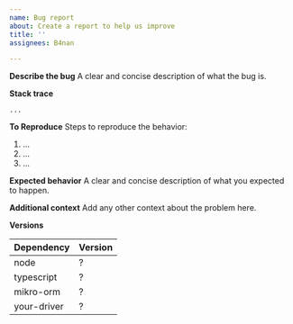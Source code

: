 ```yaml
---
name: Bug report
about: Create a report to help us improve
title: ''
assignees: B4nan

---
```


**Describe the bug**
A clear and concise description of what the bug is. 

**Stack trace**
```
...
```

**To Reproduce**
Steps to reproduce the behavior:
1. ...
2. ...
3. ...

**Expected behavior**
A clear and concise description of what you expected to happen.

**Additional context**
Add any other context about the problem here.

**Versions**

| Dependency | Version |
| - | - |
| node | ? |
| typescript | ? |
| mikro-orm | ? |
| your-driver | ? |
